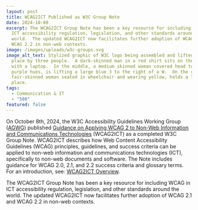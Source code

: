 ```yaml
---
layout: post
title: WCAG2ICT Published as W3C Group Note
date: 2024-10-08
excerpt: The WCAG2ICT Group Note has been a key resource for including WCAG in
  ICT accessibility regulation, legislation, and other standards around the
  world.  The updated WCAG2ICT now facilitates further adoption of WCAG 2.1 and
  WCAG 2.2 in non-web contexts.
image: /images/uploads/w3c-groups.svg
image_alt_text: Stylized graphic of W3C logo being assembled and lifted into
  place by three people.  A dark-skinned man in a red shirt sits on the left
  with a laptop.  In the middle, a medium skinned woman covered head to toe in
  purple hues, is lifting a large blue 3 to the right of a W.  On the right, a
  fair-skinned woman seated in wheelchair and wearing yellow, holds a large C in
  place.
tags:
  - Communication & IT
  - "508"
featured: false
---
```

On October 8th, 2024, the W3C Accessibility Guidelines Working Group ([AGWG](https://www.w3.org/groups/wg/ag/)) published [Guidance on Applying WCAG 2 to Non-Web Information and Communications Technologies](https://www.w3.org/TR/wcag2ict/) (WCAG2ICT) as a completed W3C Group Note.  WCAG2ICT describes how Web Content Accessibility Guidelines (WCAG) principles, guidelines, and success criteria can be applied to non-web information and communications technologies (ICT), specifically to non-web documents and software.  The Note includes guidance for WCAG 2.0, 2.1, and 2.2 success criteria and glossary terms. For an introduction, see: [WCAG2ICT Overview](https://www.w3.org/WAI/standards-guidelines/wcag/non-web-ict/).

The WCAG2ICT Group Note has been a key resource for including WCAG in ICT accessibility regulation, legislation, and other standards around the world.  The updated WCAG2ICT now facilitates further adoption of WCAG 2.1 and WCAG 2.2 in non-web contexts.
